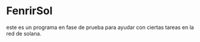 # FenrirSol
este es un programa en fase de prueba para ayudar con ciertas tareas en la red de solana.
